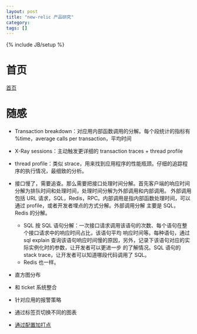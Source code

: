```yaml
---
layout: post
title: "new-relic 产品研究"
category:
tags: []
---
```

{% include JB/setup %}

# 首页

[首页](/assets/img/newrelic/All_applications.png)

# 随感

* Transaction breakdown：对应用内部函数调用的分解。每个段统计的指标有 %time，average calls per transaction，平均时间
* X-Ray sessions：主动触发更详细的 transaction traces + thread profile
* thread profile：类似 strace，用来找到应用程序的性能瓶颈。仔细的追踪程序的执行情况，最细致的分析。

* 接口慢了，需要追查。那么需要把接口处理时间分解。首先客户端的响应时间分解为排队时间和处理时间，处理时间分解为外部调用和内部调用。
外部调用包括 URL 请求，SQL，Redis，RPC。内部调用是指内部函数处理时间，可以通过 profile，或者开发者埋点的方式分解。外部调用分解
主要是 SQL，Redis 的分解。
  * SQL 按 SQL 语句分解：一次接口请求调用该语句的次数、每个语句在整个接口请求中的响应时间占比，该语句平均
响应时间等。每种语句，通过 sql explain 查询该语句响应时间慢的原因，另外，记录下该语句对应的实际实例化时的参数，让开发者可以更进一步
的了解情况。SQL 语句的 stack trace，让开发者可以知道哪段代码调用了 SQL。
  * Redis 也一样。

* 直方图分布
* 和 ticket 系统整合
* 针对应用的报警策略
* 通过标签页切换不同的图表
* [通过配置加打点](https://docs.newrelic.com/docs/agents/python-agent/custom-instrumentation/python-custom-instrumentation-config-file)
